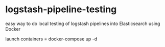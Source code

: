 # logstash-pipeline-testing
easy way to do local testing of logstash pipelines into Elasticsearch using Docker

launch containers = docker-compose up -d
